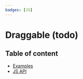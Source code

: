```yaml
---
badges: [JS]
---
```


# Draggable (todo) <Badges :texts="$frontmatter.badges" />

## Table of content

- [Examples](./examples)
- [JS API](./js-api)
